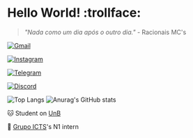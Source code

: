 # Hello World! :trollface:
> _"Nada como um dia após o outro dia."_ - Racionais MC's

<a href="mailto:garaujodeoliveira1@gmail.com" target="_blank">![Gmail](https://img.shields.io/badge/Gmail-D14836?style=flat&logo=gmail&logoColor=white)</a>

<a href="https://instagram.com/guilherme.araujo.23" target="_blank">![Instagram](https://img.shields.io/badge/Instagram-%23E4405F.svg?style=flat&logo=Instagram&logoColor=white)</a>

<a href="https://t.me/guilhermea23" target="_blank">![Telegram](https://img.shields.io/badge/Telegram-2CA5E0?style=flat&logo=telegram&logoColor=white)</a>

<a href="https://discord.gg/Q3djDw4V">![Discord](https://img.shields.io/discord/781351444120338472?style=social&logo=discord&logoColor=000000&label=discord&labelColor=000000&color=FFFFFF&cacheSeconds=2000&link=https%3A%2F%2Fdiscord.gg%2FQ3djDw4V)</a>

![Top Langs](https://github-readme-stats.vercel.app/api/top-langs/?username=guilhermea23&theme=dark)
![Anurag's GitHub stats](https://github-readme-stats.vercel.app/api?username=guilhermea23&theme=dark)

:cat: Student on [UnB](https://unb.br)

:egg: [Grupo ICTS](https://grupoicts.com.br/)'s N1 intern
